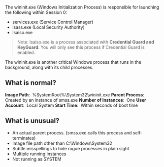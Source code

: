The wininit.exe (Windows Initialization Process) is responsible for launching the following within Session 0:
- services.exe (Service Control Manager)
- lsass.exe (Local Security Authority)
- lsaiso.exe

> Note: lsaiso.exe is a process associated with **Credential Guard and KeyGuard**. You will only see this process if Credential Guard is enabled.

The wininit.exe is another critical Windows process that runs in the background, along with its child processes.
## What is normal?
**Image Path**:  %SystemRoot%\System32\wininit.exe
**Parent Process**:  Created by an instance of smss.exe
**Number of Instances**:  One
**User Account**:  Local System
**Start Time**:  Within seconds of boot time
## What is unusual?
- An actual parent process. (smss.exe calls this process and self-terminates)
- Image file path other than C:\Windows\System32
- Subtle misspellings to hide rogue processes in plain sight
- Multiple running instances
- Not running as SYSTEM